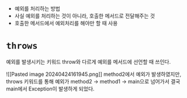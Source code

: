 - 예외를 처리하는 방법
- 사실 예외를 처리하는 것이 아니라, 호출한 메서드로 전달해주는 것
- 호출한 메서드에서 예외처리를 해야만 할 때 사용

# `throws`
예외를 발생시키는 키워드 throw와 다르게 예외를 메서드에 선언할 때 쓰인다.

![[Pasted image 20240424161945.png]]
method2에서 예외가 발생하였지만, throws 키워드를 통해 예외가 method2 -> method1 -> main으로 넘어가서 결국 main에서 Exception이 발생하게 되었다.

